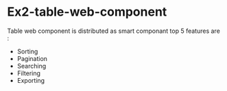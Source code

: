 # Ex2-table-web-component

Table web component is distributed as smart componant top 5 features are :
- Sorting
- Pagination
- Searching 
- Filtering 
- Exporting
